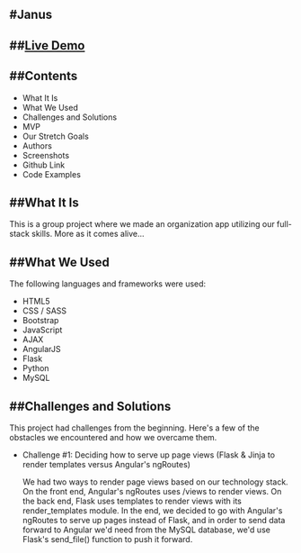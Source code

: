 #Janus 
---

##[Live Demo](TBD)
---

##Contents
---
  * What It Is
  * What We Used
  * Challenges and Solutions
  * MVP
  * Our Stretch Goals
  * Authors
  * Screenshots
  * Github Link
  * Code Examples

##What It Is
---
This is a group project where we made an organization app utilizing our full-stack skills. More as it comes alive...

##What We Used
---
The following languages and frameworks were used:
  * HTML5
  * CSS / SASS
  * Bootstrap
  * JavaScript
  * AJAX
  * AngularJS
  * Flask
  * Python
  * MySQL

##Challenges and Solutions
---
This project had challenges from the beginning. Here's a few of the obstacles we encountered and how we overcame them.

  * Challenge #1: Deciding how to serve up page views (Flask & Jinja to render templates versus Angular's ngRoutes)

  	We had two ways to render page views based on our technology stack. On the front end, Angular's ngRoutes uses /views to render views. On the back end, Flask uses templates to render views with its render_templates module. In the end, we decided to go with Angular's ngRoutes to serve up pages instead of Flask, and in order to send data forward to Angular we'd need from the MySQL database, we'd use Flask's send_file() function to push it forward.     
